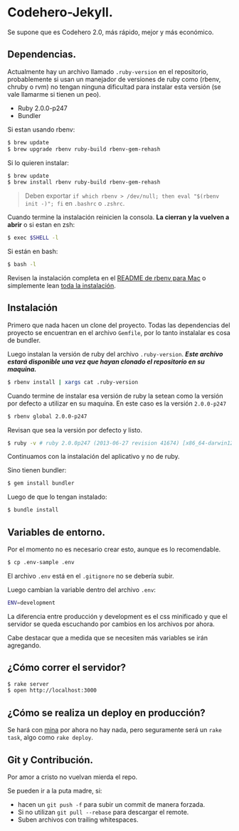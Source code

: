 # Codehero-Jekyll.

Se supone que es Codehero 2.0, más rápido, mejor y más económico.

## Dependencias.

Actualmente hay un archivo llamado `.ruby-version` en el repositorio,
probablemente si usan un manejador de versiones de ruby como (rbenv, chruby o
rvm) no tengan ninguna dificultad para instalar esta versión (se vale llamarme
si tienen un peo).

- Ruby 2.0.0-p247
- Bundler

Si estan usando rbenv:
```sh
$ brew update
$ brew upgrade rbenv ruby-build rbenv-gem-rehash
```

Si lo quieren instalar:
```sh
$ brew update
$ brew install rbenv ruby-build rbenv-gem-rehash
```

> Deben exportar `if which rbenv > /dev/null; then eval "$(rbenv init -)"; fi` en `.bashrc` o `.zshrc`. 

Cuando termine la instalación reinicien la consola. **La cierran y la vuelven a
abrir** o si estan en zsh:
```sh
$ exec $SHELL -l
```

Si están en bash:
```sh
$ bash -l
```

Revisen la instalación completa en el [README de rbenv para Mac](https://github.com/sstephenson/rbenv#homebrew-on-mac-os-x)
o simplemente lean [toda la instalación](https://github.com/sstephenson/rbenv#installation).

## Instalación

Primero que nada hacen un clone del proyecto. Todas las dependencias del proyecto
se encuentran en el archivo `Gemfile`, por lo tanto instalalar es cosa de bundler.

Luego instalan la versión de ruby del archivo `.ruby-version`. ***Este archivo
estará disponible una vez que hayan clonado el repositorio en su maquina.***

```sh
$ rbenv install | xargs cat .ruby-version
```

Cuando termine de instalar esa versión de ruby la setean como la versión por
defecto a utilizar en su maquína. En este caso es la versión `2.0.0-p247`
```sh
$ rbenv global 2.0.0-p247
```

Revisan que sea la versión por defecto y listo.
```sh
$ ruby -v # ruby 2.0.0p247 (2013-06-27 revision 41674) [x86_64-darwin12.4.1]
```

Continuamos con la instalación del aplicativo y no de ruby.

Sino tienen bundler:
```sh
$ gem install bundler
```

Luego de que lo tengan instalado:
```sh
$ bundle install
```

## Variables de entorno.

Por el momento no es necesario crear esto, aunque es lo recomendable.

```sh
$ cp .env-sample .env
```

El archivo `.env` está en el `.gitignore` no se debería subir.

Luego cambian la variable dentro del archivo `.env`:

```sh
ENV=development
```

La diferencia entre producción y development es el css minificado y que el
servidor se queda escuchando por cambios en los archivos por ahora.

Cabe destacar que a medida que se necesiten más variables se irán agregando.

## ¿Cómo correr el servidor?

```sh
$ rake server
$ open http://localhost:3000
```

## ¿Cómo se realiza un deploy en producción?

Se hará con [mina](http://nadarei.co/mina/) por ahora no hay nada, pero
seguramente será un `rake task`, algo como `rake deploy`.

## Git y Contribución.

Por amor a cristo no vuelvan mierda el repo.

Se pueden ir a la puta madre, si:

- hacen un `git push -f` para subir un commit de manera forzada.
- Si no utilizan `git pull --rebase` para descargar el remote.
- Suben archivos con trailing whitespaces.

